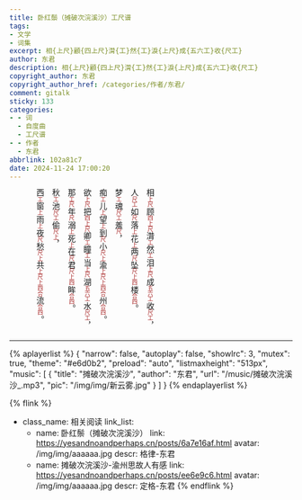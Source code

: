 ```yaml
---
title: 卧红鬃（摊破次浣溪沙）工尺谱
tags:
- 文学
- 词集
excerpt: 相{上尺}顧{四上尺}潸{工}然{工}淚{上尺}成{五六工}收{尺工}
author: 东君
description: 相{上尺}顧{四上尺}潸{工}然{工}淚{上尺}成{五六工}收{尺工}
copyright_author: 东君
copyright_author_href: /categories/作者/东君/
comment: gitalk
sticky: 133
categories:
- - 词
  - 自度曲
  - 工尺谱
- - 作者
  - 东君
abbrlink: 102a81c7
date: 2024-11-24 17:00:20
---
```


<style>
    .text {
    writing-mode: vertical-rl;
    text-align: justify;
    line-height: 2;
    margin-bottom: 20px;
    padding-left: 40px;
    padding-right: 40px;
    }

    .text p {
    margin-bottom: 20px;
    }

    .slanted-small {
        font-size: 70%;
        color: #a62121;
    }
</style>
<div class="text">
相<span class="slanted-small">上尺</span>顾<span class="slanted-small">四上尺</span>潸<span class="slanted-small">工</span>然<span class="slanted-small">工</span>泪<span class="slanted-small">上尺</span>成<span class="slanted-small">五六工</span>收<span class="slanted-small">尺工</span>，<br>
人<span class="slanted-small">尺工</span>如<span class="slanted-small">尺</span>落<span class="slanted-small">上</span>花<span class="slanted-small">上</span>两<span class="slanted-small">尺</span>坠<span class="slanted-small">尺上四</span>楼<span class="slanted-small">合四</span>。<br>
梦<span class="slanted-small">工</span>魂<span class="slanted-small">尺工</span>羞<span class="slanted-small">尺</span>，<br>
痴<span class="slanted-small">工</span>儿<span class="slanted-small">上</span>望<span class="slanted-small">上</span>到<span class="slanted-small">尺</span>小<span class="slanted-small">尺上</span>渝<span class="slanted-small">上尺上四合</span>州<span class="slanted-small">合四</span>。<br>
欲<span class="slanted-small">上尺</span>把<span class="slanted-small">四上尺</span>卿<span class="slanted-small">工</span>瞳<span class="slanted-small">工</span>当<span class="slanted-small">上尺</span>湖<span class="slanted-small">五六工</span>水<span class="slanted-small">尺工</span>，<br>
那<span class="slanted-small">工尺</span>年<span class="slanted-small">尺</span>溺<span class="slanted-small">上</span>死<span class="slanted-small">上</span>在<span class="slanted-small">尺</span>君<span class="slanted-small">尺上四</span>眸<span class="slanted-small">合四</span>。<br>
秋<span class="slanted-small">工</span>池<span class="slanted-small">尺工</span>偷<span class="slanted-small">尺上</span>，<br>
西<span class="slanted-small">工</span>窗<span class="slanted-small">上</span>雨<span class="slanted-small">上</span>夜<span class="slanted-small">尺</span>愁<span class="slanted-small">尺上</span>共<span class="slanted-small">上尺上四合</span>流<span class="slanted-small">合四</span>。
</div>

---
{% aplayerlist %}
{
    "narrow": false,
    "autoplay": false,
    "showlrc": 3,
    "mutex": true,
    "theme": "#e6d0b2",
    "preload": "auto",
    "listmaxheight": "513px",
    "music": [
        {
            "title": "摊破次浣溪沙",
            "author": "东君",
            "url": "/music/摊破次浣溪沙_.mp3",
            "pic": "/img/img/新云雾.jpg"
        }
    ]
}
{% endaplayerlist %}

{% flink %}
- class_name: 相关阅读
  link_list: 
    - name: 卧红鬃（摊破次浣溪沙）
      link: https://yesandnoandperhaps.cn/posts/6a7e16af.html
      avatar: /img/img/aaaaaa.jpg
      descr: 格律-东君
    - name: 摊破次浣溪沙-渝州思故人有感
      link: https://yesandnoandperhaps.cn/posts/ee6e9c6.html
      avatar: /img/img/aaaaaa.jpg
      descr: 定格-东君
{% endflink %}